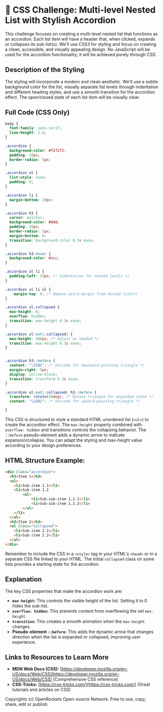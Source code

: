 # 🐞 CSS Challenge:  Multi-level Nested List with Stylish Accordion


This challenge focuses on creating a multi-level nested list that functions as an accordion.  Each list item will have a header that, when clicked, expands or collapses its sub-list(s). We'll use CSS3 for styling and focus on creating a clean, accessible, and visually appealing design.  No JavaScript will be used for the accordion functionality; it will be achieved purely through CSS.

## Description of the Styling

The styling will incorporate a modern and clean aesthetic.  We'll use a subtle background color for the list, visually separate list levels through indentation and different heading styles, and use a smooth transition for the accordion effect. The open/closed state of each list item will be visually clear.

## Full Code (CSS Only)

```css
body {
  font-family: sans-serif;
  line-height: 1.6;
}

.accordion {
  background-color: #f2f2f2;
  padding: 10px;
  border-radius: 5px;
}

.accordion ul {
  list-style: none;
  padding: 0;
}

.accordion li {
  margin-bottom: 10px;
}

.accordion h3 {
  cursor: pointer;
  background-color: #ddd;
  padding: 10px;
  border-radius: 5px;
  margin-bottom: 0;
  transition: background-color 0.3s ease;
}

.accordion h3:hover {
  background-color: #ccc;
}

.accordion ul li {
  padding-left: 20px; /* Indentation for nested levels */
}

.accordion ul li ul {
    margin-top: 0; /* Remove extra margin from nested lists*/
}

.accordion ul.collapsed {
  max-height: 0;
  overflow: hidden;
  transition: max-height 0.3s ease;
}

.accordion ul:not(.collapsed) {
  max-height: 500px; /* Adjust as needed */
  transition: max-height 0.3s ease;
}


.accordion h3::before {
  content: "\25BC"; /* Unicode for downward-pointing triangle */
  margin-right: 5px;
  display: inline-block;
  transition: transform 0.3s ease;
}

.accordion ul:not(.collapsed) h3::before {
  transform: rotate(90deg); /* Rotate triangle for expanded state */
  content: "\25B2"; /* Unicode for upward-pointing triangle */

}
```

This CSS is structured to style a standard HTML unordered list (`<ul>`) to create the accordion effect.  The `max-height` property combined with `overflow: hidden` and transitions controls the collapsing behavior. The `::before` pseudo-element adds a dynamic arrow to indicate expansion/collapse.  You can adapt the styling and max-height value according to your design preferences.


## HTML Structure Example:

```html
<div class="accordion">
  <h3>Item 1</h3>
  <ul>
    <li>Sub-item 1.1</li>
    <li>Sub-item 1.2
        <ul>
            <li>Sub-sub-item 1.2.1</li>
            <li>Sub-sub-item 1.2.2</li>
        </ul>
    </li>
  </ul>
  <h3>Item 2</h3>
  <ul class="collapsed">
    <li>Sub-item 2.1</li>
    <li>Sub-item 2.2</li>
  </ul>
</div>

```

Remember to include the CSS in a `<style>` tag in your HTML's `<head>` or in a separate CSS file linked to your HTML.  The initial `collapsed` class on some lists provides a starting state for the accordion.


## Explanation

The key CSS properties that make the accordion work are:

* **`max-height`:**  This controls the visible height of the list.  Setting it to 0 hides the sub-list.
* **`overflow: hidden`:** This prevents content from overflowing the set `max-height`.
* **`transition`:** This creates a smooth animation when the `max-height` changes.
* **Pseudo-element `::before`:** This adds the dynamic arrow that changes direction when the list is expanded or collapsed, improving user experience.


## Links to Resources to Learn More

* **MDN Web Docs (CSS):** [https://developer.mozilla.org/en-US/docs/Web/CSS](https://developer.mozilla.org/en-US/docs/Web/CSS)  (Comprehensive CSS reference)
* **CSS-Tricks:** [https://css-tricks.com/](https://css-tricks.com/) (Great tutorials and articles on CSS)


Copyrights (c) OpenRockets Open-source Network. Free to use, copy, share, edit or publish.

